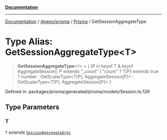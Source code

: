 [**Documentation**](../../../../../README.md)

***

[Documentation](../../../../../README.md) / [@repo/prisma](../../../README.md) / [Prisma](../README.md) / GetSessionAggregateType

# Type Alias: GetSessionAggregateType\<T\>

> **GetSessionAggregateType**\<`T`\> = \{ \[P in keyof T & keyof AggregateSession\]: P extends "\_count" \| "count" ? T\[P\] extends true ? number : GetScalarType\<T\[P\], AggregateSession\[P\]\> : GetScalarType\<T\[P\], AggregateSession\[P\]\> \}

Defined in: packages/prisma/generated/prisma/models/Session.ts:126

## Type Parameters

### T

`T` *extends* [`SessionAggregateArgs`](SessionAggregateArgs.md)
